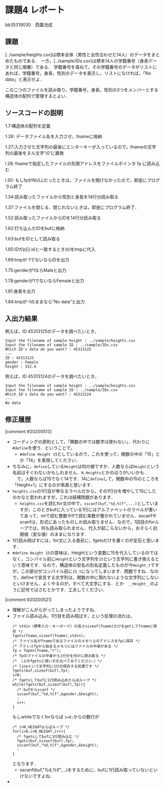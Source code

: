 # 課題4 レポート

bb35319030　西薗洸成

## 課題

[../sample/heights.csv]は標本全体（男性と女性合わせた14人）のデータをまとめたものである．
一方，[../sample/IDs.csv]は標本14人の学籍番号（身長データと同じ順番）である．
学籍番号を尋ねて，その学籍番号のデータがリストにあれば，学籍番号，身長，性別のデータを表示し，リストになければ，「No data」と表示せよ．

この二つのファイルを読み取り，学籍番号，身長，性別の3つをメンバーとする構造体の配列で管理するとよい．

## ソースコードの説明
1.7:構造体の配列を定義

1.26: データファイル名を入力させ，fnameに格納

1.27:入力させた文字列の最後にエンターキーが入っているので，fnameの文字列の最後をヌル文字'\0'に置換

l.28: fnameで指定したファイルの先頭アドレスをファイルポインタ fp に読み込む

l.30: もしfpがNULLだったときは，ファイルを開けなかったので，即座にプログラム終了

1.34:読み取ったファイルから性別と身長を14行分読み取る

1.37:ファイルを閉じる．閉じれないときは，即座にプログラム終了．

1.52:読み取ったファイルからIDを14行分読み取る

1.62:打ち込んだIDをbufに格納

1.63:bufをIDとして読み取る

1.65:IDがp[i].idと一致するときのiをtmpに代入

1.69:tmpが-1でないならIDを出力

1.75:genderが1ならMaleと出力

1.78:genderが1でないならFemaleと出力

1.81:身長を出力

1.84:tmpが-1のままなら”No data”と出力



## 入出力結果

例えば，ID 45313125のデータを調べたいとき，

```
Input the filename of sample height : ../sample/heights.csv
Input the filename of sample ID : ../sample/IDs.csv
Which ID's data do you want? : 45313125
---
ID : 45313125
gender : Female
height : 152.4
```

例えば，ID 45313124のデータを調べたいとき，

```
Input the filename of sample height : ../sample/heights.csv
Input the filename of sample ID : ../sample/IDs.csv
Which ID's data do you want? : 45313124
---
No data
```

## 修正履歴

[comment #20200513]
- コーディングの原則として，「関数の中では数字は使わない」．代わりに`#define`を使う．ということで，
  - `#define Height 15`としているので，これを使って，関数の中の「15」とか「14」を表現してください．
- ちなみに，`define`している`Height`は何の値ですか．人数ならば`Height`という名前はそぐわないかもしれません．`N_Heights`とかのほうがいいかも．
　で，人数ならば15でなく14です．14に`define`して，関数中の15のところを「Height+1」にするのが素直と思います．
- `heights.csv`の1行目が単なるラベルだから，その1行分を増やして15にしたのかなと思われますが，これは結構問題があります．
  - `heights.csv`を読むfor文の中で，`sscanf(buf,"%d,%lf",...)`としていますが，このときbufに入っている1行にはアルファベットのラベルが書いてあって，intで読む整数やlfで読む実数が書かれていません．sscanfやscanfは，形式にあったものしか読み取りません．なので，1回目のforループでは，何も読み取られません．代入が起こらないから，おそらく初期値（変な値）のままになります．
- 1行読み飛ばすには，for文に入る直前に，fgetsだけを置くのが定石と思います．
- `#define Height 15`の意味は，Heightという変数に15を代入しているのではなく，コンパイル前に`Height`という文字列を`15`という文字列に書き換えるという意味です．なので，構造体の型名の別名定義したものが今`Height_t`ですが，この部分がコンパイル前に`15_t`になってしまいます．問題ですね．なので，defineで宣言する文字列は，関数の中に現れないような文字列にしないといけません．よくやるのが，すべて大文字にする．とか　`__Height__`のように記号ではさむとかです．工夫してください．

[comment #20200521]
- 理解がこんがらがってしまったようですね．
- ファイル読み込み，1行目を読み飛ばす，という処理の流れは，
  ```
  /* stdin（標準入力：キーボード）の長さsizeof(fname)だけをgetしてfnameに保存 */
  fgets(fname,sizeof(fname),stdin);
  /* ファイル名がfnameであるファイルのメモリ上のアドレスをfpに保存 */
  /* アドレスfpから始まるメモリにはファイルの中身がある */
  fp = fopen(fname,"r");
  /* fpのファイルの中身から1行分を何かに読み取る */
  /* （上のfgetsと使い方を比べてみてください．）*/
  /* lineという文字列に1行分保存する処理です */
  fgets(buf,sizeof(buf),fp);
  i=0;
  /* fgetsしてbufに1行読み込めたらばループ */
  while(fgets(buf,sizeof(buf),fp)){
    /* bufからscanf */
    sscanf(buf,"%d,%lf",&gender,&height);
    :
    i++:
  }
  ```
  もしwhileでなくforならば `i=0;`からの数行が
  ```
  /* i<N_HEIGHTならばループ */
  for(i=0;i<N_HEIGHT,i++){
    /* fgetsしてbufに1行読み込む */
    fgets(buf,sizeof(buf),fp);
    sscanf(buf,"%d,%lf",&gender,&height);
    :
  }
  ```
  となります．
  - sscanf(buf,"%d,%lf",...)をするために，bufに1行読み取っていないといけないですよね．
- 